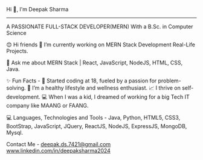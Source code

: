 Hi 👋, I'm Deepak Sharma
________________________________________________________________________________________________________
A PASSIONATE FULL-STACK DEVELOPER(MERN)
With a B.Sc. in Computer Science

😊 Hi friends
 🔭 I’m currently working on MERN Stack Development Real-Life Projects.

 💬 Ask me about MERN Stack | React, JavaScript, NodeJS, HTML, CSS, Java.

✨ Fun Facts -
 🚀 Started coding at 18, fueled by a passion for problem-solving.
 🍏 I’m a healthy lifestyle and wellness enthusiast.
 📈 I thrive on self-development.
 💻 When I was a kid, I dreamed of working for a big Tech IT company like MAANG or FAANG.


💻 Languages, Technologies and Tools -
Java, Python, HTML5, CSS3, BootStrap, JavaScript, JQuery, ReactJS, NodeJS, ExpressJS, MongoDB, Mysql.

Contact Me -
deepak.ds.7421@gmail.com
www.linkedin.com/in/deepaksharma2024

